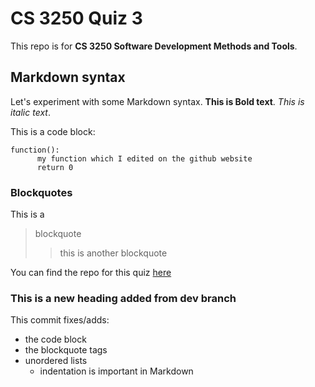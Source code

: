 # CS 3250 Quiz 3

This repo is for **CS 3250 Software Development Methods and Tools**.

## Markdown syntax
Let's experiment with some Markdown syntax. **This is Bold text**. *This is italic text*. 

This is a code block: 
```    
function():
      my function which I edited on the github website
      return 0
```

### Blockquotes

This is a 
> blockquote 
>>this is another blockquote

You can find the repo for this quiz [here](https://github.com/bednie/quiz-3/)

### This is a new heading added from dev branch

This commit fixes/adds: 
- the code block 
- the blockquote tags
- unordered lists
    - indentation is important in Markdown
